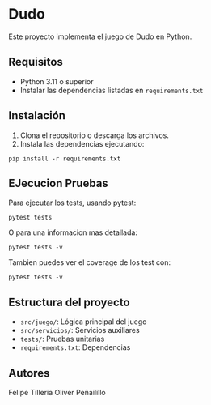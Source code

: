 # Dudo

Este proyecto implementa el juego de Dudo en Python.

## Requisitos

- Python 3.11 o superior
- Instalar las dependencias listadas en `requirements.txt`

## Instalación

1. Clona el repositorio o descarga los archivos.
2. Instala las dependencias ejecutando:

```
pip install -r requirements.txt
```

## EJecucion Pruebas

Para ejecutar los tests, usando pytest:

```
pytest tests
```

O para una informacion mas detallada:

```
pytest tests -v
```

Tambien puedes ver el coverage de los test con:

```
pytest tests -v
```

## Estructura del proyecto

- `src/juego/`: Lógica principal del juego
- `src/servicios/`: Servicios auxiliares
- `tests/`: Pruebas unitarias
- `requirements.txt`: Dependencias

## Autores

Felipe Tilleria
Oliver Peñailillo

